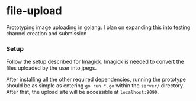# file-upload

Prototyping image uploading in golang. I plan on expanding this into testing channel creation and submission

### Setup

Follow the setup described for [Imagick](https://github.com/gographics/imagick). Imagick is needed to convert the files uploaded by the user into jpegs.

After installing all the other required dependencies, running the prototype should be as simple as entering `go run *.go` within the `server/` directory. After that, the upload site will be accessible at `localhost:9090`.